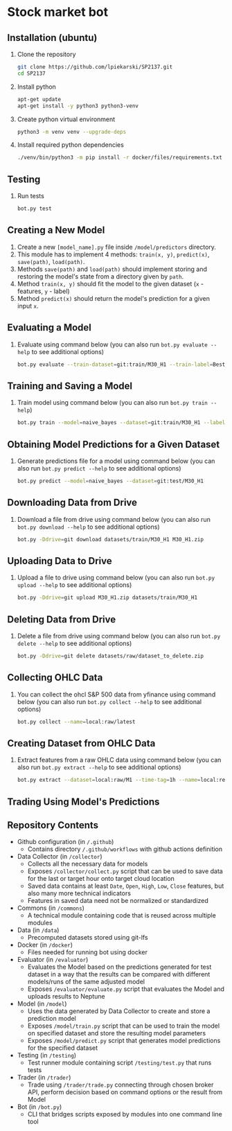 # Stock market bot

## Installation (ubuntu)
1. Clone the repository
   ```bash
   git clone https://github.com/lpiekarski/SP2137.git
   cd SP2137
   ```
2. Install python
   ```bash
   apt-get update
   apt-get install -y python3 python3-venv
   ```
3. Create python virtual environment
   ```bash
   python3 -m venv venv --upgrade-deps
   ```
4. Install required python dependencies
   ```bash
   ./venv/bin/python3 -m pip install -r docker/files/requirements.txt
   ```

## Testing
1. Run tests
   ```bash
   bot.py test
   ```

## Creating a New Model
1. Create a new `[model_name].py` file inside `/model/predictors` directory.
2. This module has to implement 4 methods: `train(x, y)`, `predict(x)`, `save(path)`, `load(path)`.
3. Methods `save(path)` and `load(path)` should implement storing and restoring the model's state from a directory given by `path`.
4. Method `train(x, y)` should fit the model to the given dataset (`x` - features, `y` - label)
5. Method `predict(x)` should return the model's prediction for a given input `x`.

## Evaluating a Model
1. Evaluate using command below (you can also run `bot.py evaluate --help` to see additional options)
   ```bash
   bot.py evaluate --train-dataset=git:train/M30_H1 --train-label=Best_decision_0.01 --test-dataset=git:test/M30_H1 --test-label=Best_decision_0.01 --model=uniform_random
   ```

## Training and Saving a Model
1. Train model using command below (you can also run `bot.py train --help`)
    ```bash
    bot.py train --model=naive_bayes --dataset=git:train/M30_H1 --label=Best_decision_0.01
    ```

## Obtaining Model Predictions for a Given Dataset
1. Generate predictions file for a model using command below (you can also run `bot.py predict --help` to see additional options)
    ```bash
    bot.py predict --model=naive_bayes --dataset=git:test/M30_H1
    ```

## Downloading Data from Drive
1. Download a file from drive using command below (you can also run `bot.py download --help` to see additional options)
    ```bash
    bot.py -Ddrive=git download datasets/train/M30_H1 M30_H1.zip
    ```

## Uploading Data to Drive
1. Upload a file to drive using command below (you can also run `bot.py upload --help` to see additional options)
   ```bash
   bot.py -Ddrive=git upload M30_H1.zip datasets/train/M30_H1
   ```

## Deleting Data from Drive
1. Delete a file from drive using command below (you can also run `bot.py delete --help` to see additional options)
    ```bash
    bot.py -Ddrive=git delete datasets/raw/dataset_to_delete.zip
    ```

## Collecting OHLC Data
1. You can collect the ohcl S&P 500 data from yfinance using command below (you can also run `bot.py collect --help` to see additional options)
   ```bash
   bot.py collect --name=local:raw/latest
   ```

## Creating Dataset from OHLC Data
1. Extract features from a raw OHLC data using command below (you can also run `bot.py extract --help` to see additional options)
   ```bash
   bot.py extract --dataset=local:raw/M1 --time-tag=1h --name=local:resampled_M1_H1.zip
   ```

## Trading Using Model's Predictions


## Repository Contents
- Github configuration (in `/.github`)
  - Contains directory `/.github/workflows` with github actions definition
- Data Collector (in `/collector`)
  - Collects all the necessary data for models
  - Exposes `/collector/collect.py` script that can be used to save data for the last or target hour onto target cloud location
  - Saved data contains at least `Date`, `Open`, `High`, `Low`, `Close` features, but also many more technical indicators
  - Features in saved data need not be normalized or standardized
- Commons (in `/commons`)
  - A technical module containing code that is reused across multiple modules
- Data (in `/data`)
  - Precomputed datasets stored using git-lfs
- Docker (in `/docker`)
  - Files needed for running bot using docker
- Evaluator (in `/evaluator`)
  - Evaluates the Model based on the predictions generated for test dataset in a way that the results can be compared with different models/runs of the same adjusted model
  - Exposes `/evaluator/evaluate.py` script that evaluates the Model and uploads results to Neptune
- Model (in `/model`)
  - Uses the data generated by Data Collector to create and store a prediction model
  - Exposes `/model/train.py` script that can be used to train the model on specified dataset and store the resulting model parameters
  - Exposes `/model/predict.py` script that generates model predictions for the specified dataset
- Testing (in `/testing`)
  - Test runner module containing script `/testing/test.py` that runs tests
- Trader (in `/trader`)
  - Trade using `/trader/trade.py` connecting through chosen broker API, perform decision based on command options or the result from Model
- Bot (in `/bot.py`)
  - CLI that bridges scripts exposed by modules into one command line tool
